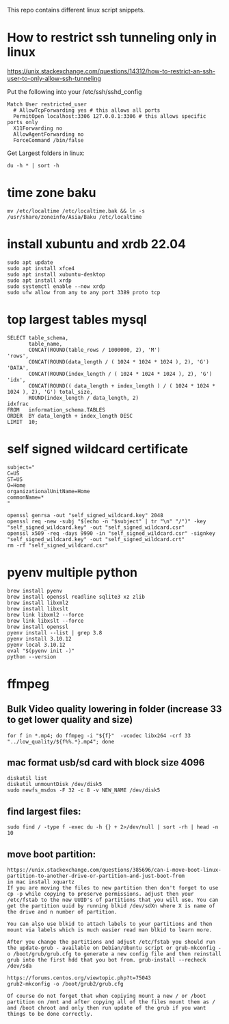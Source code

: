 This repo contains different linux script snippets.

# How to restrict ssh tunneling only in linux

https://unix.stackexchange.com/questions/14312/how-to-restrict-an-ssh-user-to-only-allow-ssh-tunneling

Put the following into your /etc/ssh/sshd_config

```
Match User restricted_user
  # AllowTcpForwarding yes # this allows all ports
  PermitOpen localhost:3306 127.0.0.1:3306 # this allows specific ports only
  X11Forwarding no
  AllowAgentForwarding no
  ForceCommand /bin/false
  ```
  
  Get Largest folders in linux:
  
  `du -h * | sort -h`
  
  
# time zone baku

`mv /etc/localtime /etc/localtime.bak && ln -s /usr/share/zoneinfo/Asia/Baku /etc/localtime`

# install xubuntu and xrdb 22.04
```
sudo apt update
sudo apt install xfce4
sudo apt install xubuntu-desktop
sudo apt install xrdp
sudo systemctl enable --now xrdp
sudo ufw allow from any to any port 3389 proto tcp
```

# top largest tables mysql
```
SELECT table_schema,
       table_name,
       CONCAT(ROUND(table_rows / 1000000, 2), 'M')                                    'rows',
       CONCAT(ROUND(data_length / ( 1024 * 1024 * 1024 ), 2), 'G')                    'DATA',
       CONCAT(ROUND(index_length / ( 1024 * 1024 * 1024 ), 2), 'G')                   'idx',
       CONCAT(ROUND(( data_length + index_length ) / ( 1024 * 1024 * 1024 ), 2), 'G') total_size,
       ROUND(index_length / data_length, 2)                                           idxfrac
FROM   information_schema.TABLES
ORDER  BY data_length + index_length DESC
LIMIT  10;
```

# self signed wildcard certificate
```
subject="
C=US
ST=US
O=Home
organizationalUnitName=Home
commonName=*
"

openssl genrsa -out "self_signed_wildcard.key" 2048
openssl req -new -subj "$(echo -n "$subject" | tr "\n" "/")" -key "self_signed_wildcard.key" -out "self_signed_wildcard.csr"
openssl x509 -req -days 9990 -in "self_signed_wildcard.csr" -signkey "self_signed_wildcard.key" -out "self_signed_wildcard.crt"
rm -rf "self_signed_wildcard.csr"

```



# pyenv multiple python
```
brew install pyenv
brew install openssl readline sqlite3 xz zlib
brew install libxml2
brew install libxslt
brew link libxml2 --force
brew link libxslt --force
brew install openssl
pyenv install --list | grep 3.8
pyenv install 3.10.12
pyenv local 3.10.12
eval "$(pyenv init -)"
python --version
```

# ffmpeg

## Bulk Video quality lowering in folder (increase 33 to get lower quality and size)
```
for f in *.mp4; do ffmpeg -i "${f}"  -vcodec libx264 -crf 33 "../low_quality/${f%%.*}.mp4"; done
```

## mac format usb/sd card with block size 4096
```
diskutil list
diskutil unmountDisk /dev/disk5
sudo newfs_msdos -F 32 -c 8 -v NEW_NAME /dev/disk5
```

## find largest files:
```
sudo find / -type f -exec du -h {} + 2>/dev/null | sort -rh | head -n 10
```


## move boot partition:
```
https://unix.stackexchange.com/questions/385696/can-i-move-boot-linux-partition-to-another-drive-or-partition-and-just-boot-from
in mac install xquartz
If you are moving the files to new partition then don't forget to use cp -p while copying to preserve permissions. adjust then your /etc/fstab to the new UUID's of partitions that you will use. You can get the partition uuid by running blkid /dev/sdXn where X is name of the drive and n number of partition.

You can also use blkid to attach labels to your partitions and then mount via labels which is much easier read man blkid to learn more.

After you change the partitions and adjust /etc/fstab you should run the update-grub - available on Debian/Ubuntu script or grub-mkconfig -o /boot/grub/grub.cfg to generate a new config file and then reinstall grub into the first hdd that you bot from. grub-install --recheck /dev/sda

https://forums.centos.org/viewtopic.php?t=75043
grub2-mkconfig -o /boot/grub2/grub.cfg

Of course do not forget that when copiying mount a new / or /boot partition on /mnt and after copying all of the files mount them as / and /boot chroot and only then run update of the grub if you want things to be done correctly.
```









